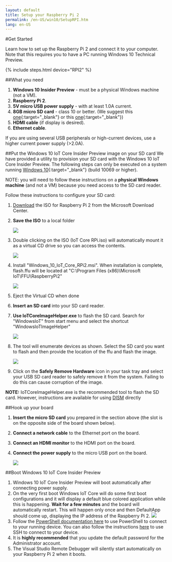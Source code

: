 ```yaml
---
layout: default
title: Setup your Raspberry Pi 2
permalink: /en-US/win10/SetupRPI.htm
lang: en-US
---
```


#Get Started

Learn how to set up the Raspberry Pi 2 and connect it to your computer. Note that this requires you to have a PC running Windows 10 Technical Preview.

{% include steps.html device="RPI2" %}

##What you need
1. **Windows 10 Insider Preview** - must be a physical Windows machine (not a VM).
2. **Raspberry Pi 2**.
3. **5V micro USB power supply** - with at least 1.0A current.
4. **8GB micro SD card** - class 10 or better. (We suggest this [one](http://www.amazon.com/gp/product/B00IVPU786){:target="_blank"} or this [one](http://www.amazon.com/SanDisk-Ultra-Micro-SDHC-16GB/dp/9966573445){:target="_blank"})
5. **HDMI cable** (if display is desired).
6. **Ethernet cable**.

If you are using several USB peripherals or high-current devices, use a higher current power supply (>2.0A).


##Put the Windows 10 IoT Core Insider Preview image on your SD card
We have provided a utility to provision your SD card with the Windows 10 IoT Core Insider Preview.  The following steps can only be executed on a system running [Windows 10](https://insider.windows.com){:target="_blank"} (build 10069 or higher).

NOTE: you will need to follow these instructions on a **physical Windows machine** (and not a VM) because you need access to the SD card reader.

Follow these instructions to configure your SD card:

1. [Download](http://go.microsoft.com/fwlink/?LinkId=616847) the ISO for Raspberry Pi 2 from the Microsoft Download Center.

2. **Save the ISO** to a local folder

	<img src="{{site.baseurl}}/images/SetupRPI/iso.png">     
	
3. Double clicking on the ISO (IoT Core RPi.iso) will automatically mount it as a virtual CD drive so you can access the contents. 
	
	<img src="{{site.baseurl}}/images/SetupRPI/msi.png">  
	
4. Install "Windows_10_IoT_Core_RPi2.msi". When installation is complete, flash.ffu will be located at "C:\Program Files (x86)\Microsoft IoT\FFU\RaspberryPi2"
	
	<img src="{{site.baseurl}}/images/SetupRPI/rpiffu.png">
	
5. Eject the Virtual CD when done
	
6. **Insert an SD card** into your SD card reader.

7. **Use IoTCoreImageHelper.exe** to flash the SD card. Search for "WindowsIoT" from start menu and select the shortcut "WindowsIoTImageHelper"

	<img src="{{site.baseurl}}/images/ImagerHelperSearch.png">

8. The tool will enumerate devices as shown. 
	Select the SD card you want to flash and then provide the location of the ffu and flash the image.

	<img src="{{site.baseurl}}/images/SetupRPI/ImageHelper.png">

9. Click on the **Safely Remove Hardware** icon in your task tray and select your USB SD card reader to safely remove it from the system.  Failing to do this can cause corruption of the image.

**NOTE:** IoTCoreImageHelper.exe is the recommended tool to flash the SD card. However, instructions are available for using [DISM]({{site.baseurl}}/{{page.lang}}/win10/samples/dism.htm) directly

##Hook up your board

1. **Insert the micro SD card** you prepared in the section above (the slot is on the opposite side of the board shown below).
2. **Connect a network cable** to the Ethernet port on the board.
3. **Connect an HDMI monitor** to the HDMI port on the board.
4. **Connect the power supply** to the micro USB port on the board.

	<img class="device-images" src="{{site.baseurl}}/images/rpi2.png">


##Boot Windows 10 IoT Core Insider Preview
1. Windows 10 IoT Core Insider Preview will boot automatically after connecting power supply.
2. On the very first boot Windows IoT Core will do some first boot configurations and it will display a default blue colored application while this is happening. **Wait for a few minutes** and the board will automatically restart. This will happen only once and then DefaultApp should come up, displaying the IP address of the Raspberry Pi 2.
	<img class="device-images" src="{{site.baseurl}}/images/DefaultAppRpi2.png">
3. Follow the [PowerShell documentation here]({{site.baseurl}}/{{page.lang}}/win10/samples/PowerShell.htm) to use PowerShell to connect to your running device.  You can also follow the instructions [here]({{site.baseurl}}/{{page.lang}}/win10/samples/SSH.htm) to use SSH to connect to your device.
4. It is **highly recommended** that you update the default password for the Administrator account.
5. The Visual Studio Remote Debugger will silently start automatically on your Raspberry Pi 2 when it boots.
